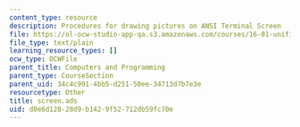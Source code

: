 ```yaml
---
content_type: resource
description: Procedures for drawing pictures on ANSI Terminal Screen
file: https://ol-ocw-studio-app-qa.s3.amazonaws.com/courses/16-01-unified-engineering-i-ii-iii-iv-fall-2005-spring-2006/d0e6d12828d9b1429f52712db59fc70e_screen.ads
file_type: text/plain
learning_resource_types: []
ocw_type: OCWFile
parent_title: Computers and Programming
parent_type: CourseSection
parent_uid: 34c4c991-4bb5-d251-50ee-34713d7b7e3e
resourcetype: Other
title: screen.ads
uid: d0e6d128-28d9-b142-9f52-712db59fc70e
---
```

